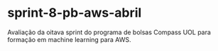 # sprint-8-pb-aws-abril
Avaliação da oitava sprint do programa de bolsas Compass UOL para formação em machine learning para AWS.
